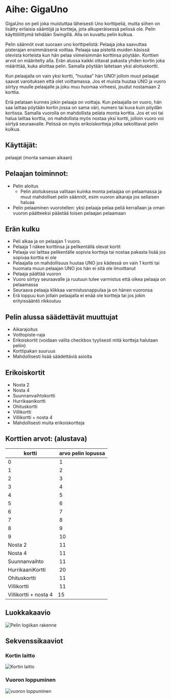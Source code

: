 # Aihe: GigaUno

GigaUno on peli joka muistuttaa läheisesti Uno korttipeliä, mutta siihen on lisätty erilaisia sääntöjä ja kortteja, jota alkuperäisessä pelissä ole. Pelin käyttöliittymä tehdään Swingillä. Alla on kuvattu pelin kulkua. 

Pelin säännöt ovat suoraan uno korttipelistä: Pelaaja joka saavuttaa pisterajan ensimmäisenä voittaa. Pelaaja saa pisteitä muiden käsissä olevista korteista kun hän pelaa viimeisimmän korttinsa pöytään. Korttien arvot on määritelty alla. Erän alussa kaikki ottavat pakasta yhden kortin joka määrittää, kuka aloittaa pelin. Samalla pöytään laitetaan yksi aloituskortti. 

Kun pelaajalla on vain yksi kortti, "huutaa" hän UNO! jolloin muut pelaajat saavat varoituksen että olet voittamassa. Jos et muista huutaa UNO ja vuoro siirtyy muulle pelaajalle ja joku muu huomaa virheesi, joudut nostamaan 2 korttia. 

Eriä pelataan kunnes jokin pelaaja on voittaja. Kun pelaajalla on vuoro, hän saa laittaa pöytään kortin jossa on sama väri, numero tai kuva kuin pöydän kortissa. Samalla vuorolla on mahdollista pelata monta korttia. Jos et voi tai halua laittaa korttia, on mahdollista myös nostaa yksi kortti, jolloin vuoro voi siirtyä seuraavalle. Pelissä on myös erikoiskortteja jotka sekoittavat pelin kulkua.

## Käyttäjät:
pelaajat (monta samaan aikaan)

## Pelaajan toiminnot:

- Pelin aloitus
	- Pelin aloituksessa valitaan kuinka monta pelaajaa on pelaamassa ja muut mahdolliset pelin säännöt, esim vuoron aikaraja jos sellaisen haluaa
- Pelin pelaaminen vuorotellen: yksi pelaaja pelaa peliä kerrallaan ja oman vuoron päätteeksi päästää toisen pelaajan pelaamaan 

## Erän kulku

- Peli alkaa ja on pelaajan 1 vuoro.
- Pelaaja 1 näkee korttinsa ja pelikentällä olevat kortit
- Pelaaja voi laittaa pelikentälle sopivia kortteja tai nostaa pakasta lisää jos sopivaa korttia ei ole
- Pelaajalla on mahdollisuus huutaa UNO jos kädessä on vain 1 kortti tai huomata muun pelaajan UNO jos hän ei sitä ole ilmoittanut
- Pelaaja päättää vuoron
- Vuoro siirtyy seuraavalle ja ruutuun tulee varmistus että oikea pelaaja on pelaamassa
- Seuraava pelaaja klikkaa varmistusnappulaa ja on hänen vuoronsa
- Erä loppuu kun jollain pelaajalla ei enää ole kortteja tai jos jokin erityissääntö rikkoutuu

## Pelin alussa säädettävät muuttujat

- Aikarajoitus
- Voittopiste-raja
- Erikoiskortit (voidaan valita checkbox tyylisesti mitä kortteja halutaan peliin)
- Korttipakan suuruus
- Mahdollisesti lisää säädettäviä asioita

## Erikoiskortit

- Nosta 2 
- Nosta 4
- Suunnanvaihtokortti
- Hurrikaanikortti
- Ohituskortti
- Villikortti
- Villikortti + nosta 4 
- Mahdollisesti muita erikoiskortteja

## Korttien arvot: (alustava)

kortti | arvo pelin lopussa
-------------------- | ------
0 | 1
1 | 2
2 | 3
3 | 4
4 | 5
5 | 6
6 | 7
7 | 8
8 | 9
9 | 10
Nosta 2 | 11
Nosta 4 | 11
Suunnanvaihto | 11
HurrikaaniKortti | 20
Ohituskortti | 11
Villikortti | 11
Villikortti + nosta 4 | 15

## Luokkakaavio

![Pelin logiikan rakenne](gigaunoluokkakuva.png  "Pelin logiikan rakenne")

## Sekvenssikaaviot

### Kortin laitto

![Kortin laitto](kortinlaitto.png  "kortin laitto")

### Vuoron loppuminen

![vuoron loppuminen](vuoronloppuminen.png  "vuoron loppuminen")



